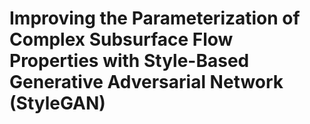 # Improving the Parameterization of Complex Subsurface Flow Properties with Style-Based Generative Adversarial Network (StyleGAN)
